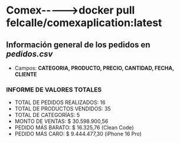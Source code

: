 # Comex----->docker pull felcalle/comexaplication:latest

## Información general de los pedidos en _pedidos.csv_
- Campos: **CATEGORIA, PRODUCTO, PRECIO, CANTIDAD, FECHA, CLIENTE**

### INFORME DE VALORES TOTALES
- TOTAL DE PEDIDOS REALIZADOS: 16
- TOTAL DE PRODUCTOS VENDIDOS: 35
- TOTAL DE CATEGORÍAS: 5
- MONTO DE VENTAS: $ 30.598.900,56
- PEDIDO MÁS BARATO: $ 16.325,76 (Clean Code)
- PEDIDO MÁS CARO: $ 9.444.477,30 (iPhone 16 Pro)
